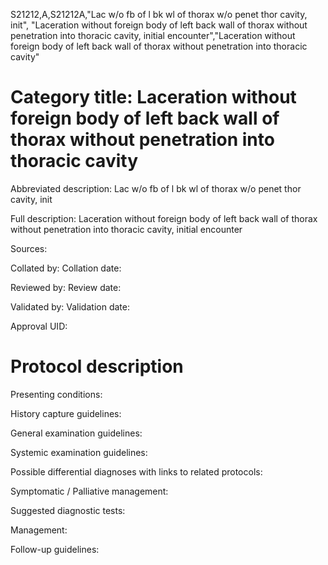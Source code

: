 S21212,A,S21212A,"Lac w/o fb of l bk wl of thorax w/o penet thor cavity, init", "Laceration without foreign body of left back wall of thorax without penetration into thoracic cavity, initial encounter","Laceration without foreign body of left back wall of thorax without penetration into thoracic cavity"
# Category title: Laceration without foreign body of left back wall of thorax without penetration into thoracic cavity

Abbreviated description: Lac w/o fb of l bk wl of thorax w/o penet thor cavity, init

Full description: Laceration without foreign body of left back wall of thorax without penetration into thoracic cavity, initial encounter

Sources:

Collated by:
Collation date:

Reviewed by:
Review date:

Validated by:
Validation date:

Approval UID:

# Protocol description

Presenting conditions:

History capture guidelines:

General examination guidelines:

Systemic examination guidelines:

Possible differential diagnoses with links to related protocols:

Symptomatic / Palliative management:

Suggested diagnostic tests:

Management:

Follow-up guidelines:
